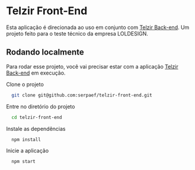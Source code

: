# Telzir Front-End

Esta aplicação é direcionada ao uso em conjunto com <a href='https://github.com/serpaef/telzir-back-end'>Telzir Back-end</a>.
Um projeto feito para o teste técnico da empresa LOLDESIGN.

## Rodando localmente

Para rodar esse projeto, você vai precisar estar com a aplicação <a href='https://github.com/serpaef/telzir-back-end'>Telzir Back-end</a> em execução.

Clone o projeto

```bash
  git clone git@github.com:serpaef/telzir-front-end.git
```

Entre no diretório do projeto

```bash
  cd telzir-front-end
```

Instale as dependências

```bash
  npm install
```

Inicie a aplicação

```bash
  npm start
```
